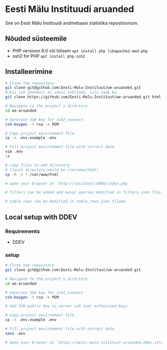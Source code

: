 # Eesti Mälu Instituudi aruanded

See on Eesti Mälu Instituudi andmebaasi statistika repositoorium.

## Nõuded süsteemile

- PHP versioon 8.0 või hilisem
    `apt install php libapache2-mod-php`
- ssh2 for PHP
    `apt install php-ssh2`


## Installeerimine

```sh
# Clone the repository
git clone git@github.com:Eesti-Malu-Instituut/we-aruanded.git
# Kui ssh ühendust ei soovi tekitada, siis saab ka
git clone https://github.com/Eesti-Malu-Instituut/we-aruanded.git html

# Navigate to the project's directory
cd we-aruanded

# Generate SSH key for ssh2_connect
ssh-keygen -t rsa -m PEM

# Copy project environment file
cp -n .env.example .env

# Fill project environment file with correct data
vim .env
:x

# copy files to web directory
# (local directory would be /var/www/html)
cp -R -n * /var/www/html

# open your browser at `http://localhost:8000/index.php`

# filters can be added and mysql queries modified in filters.json file

# table rows can be modified in table_rows.json fileAA
```

## Local setup with DDEV

### Requirements
* DDEV

### setup
```sh
# Clone the repository
git clone git@github.com:Eesti-Malu-Instituut/we-aruanded.git

# Navigate to the project's directory
cd we-aruanded

# Generate SSH key for ssh2_connect
ssh-keygen -t rsa -m PEM

# Add SSH public key to server ssh user authorized_keys

# Copy project environment file
cp -n .env.example .env

# Fill project environment file with correct data
nano .env

# open your browser at `https://eesti-malu-instituut-aruanded.ddev.site`
```